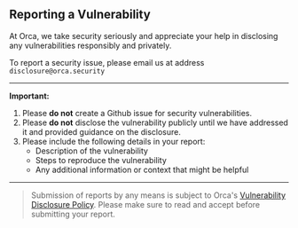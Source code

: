 
## Reporting a Vulnerability

At Orca, we take security seriously and appreciate your help in disclosing any vulnerabilities responsibly and privately. 

To report a security issue, please email us at address `disclosure@orca.security`

---
**Important:**
   1. Please **do not** create a Github issue for security vulnerabilities.
   2. Please **do not** disclose the vulnerability publicly until we have addressed it and provided guidance on the disclosure.
   3. Please include the following details in your report:
         - Description of the vulnerability
         - Steps to reproduce the vulnerability
         - Any additional information or context that might be helpful
---

> Submission of reports by any means is subject to Orca's [Vulnerability Disclosure Policy](https://trustcenter.orca.security/?itemUid=ff1626be-71c0-4468-b93c-82fe08aac01f&source=documents_card). Please make sure to read and accept before submitting your report.

